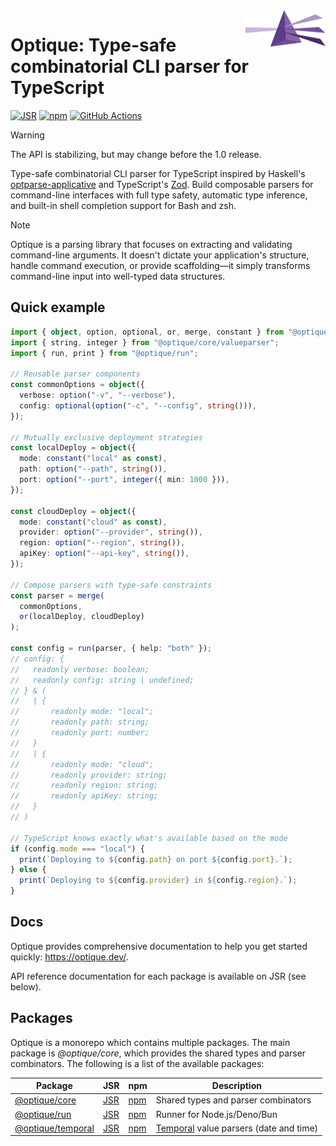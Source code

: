 <img src="docs/public/optique.svg" width="128" height="58" align="right">

Optique: Type-safe combinatorial CLI parser for TypeScript
==========================================================

[![JSR][JSR badge]][JSR]
[![npm][npm badge]][npm]
[![GitHub Actions][GitHub Actions badge]][GitHub Actions]

> [!WARNING]
> The API is stabilizing, but may change before the 1.0 release.

Type-safe combinatorial CLI parser for TypeScript inspired by Haskell's
[optparse-applicative] and TypeScript's [Zod]. Build composable parsers for
command-line interfaces with full type safety, automatic type inference, and
built-in shell completion support for Bash and zsh.

> [!NOTE]
> Optique is a parsing library that focuses on extracting and validating
> command-line arguments. It doesn't dictate your application's structure,
> handle command execution, or provide scaffolding—it simply transforms
> command-line input into well-typed data structures.

[JSR]: https://jsr.io/@optique
[JSR badge]: https://jsr.io/badges/@optique/core
[npm]: https://www.npmjs.com/package/@optique/core
[npm badge]: https://img.shields.io/npm/v/@optique/core?logo=npm
[GitHub Actions]: https://github.com/dahlia/optique/actions/workflows/main.yaml
[GitHub Actions badge]: https://github.com/dahlia/optique/actions/workflows/main.yaml/badge.svg
[optparse-applicative]: https://github.com/pcapriotti/optparse-applicative
[Zod]: https://zod.dev/


Quick example
-------------

~~~~ typescript
import { object, option, optional, or, merge, constant } from "@optique/core/parser";
import { string, integer } from "@optique/core/valueparser";
import { run, print } from "@optique/run";

// Reusable parser components
const commonOptions = object({
  verbose: option("-v", "--verbose"),
  config: optional(option("-c", "--config", string())),
});

// Mutually exclusive deployment strategies
const localDeploy = object({
  mode: constant("local" as const),
  path: option("--path", string()),
  port: option("--port", integer({ min: 1000 })),
});

const cloudDeploy = object({
  mode: constant("cloud" as const),
  provider: option("--provider", string()),
  region: option("--region", string()),
  apiKey: option("--api-key", string()),
});

// Compose parsers with type-safe constraints
const parser = merge(
  commonOptions,
  or(localDeploy, cloudDeploy)
);

const config = run(parser, { help: "both" });
// config: {
//   readonly verbose: boolean;
//   readonly config: string | undefined;
// } & (
//   | {
//       readonly mode: "local";
//       readonly path: string;
//       readonly port: number;
//   }
//   | {
//       readonly mode: "cloud";
//       readonly provider: string;
//       readonly region: string;
//       readonly apiKey: string;
//   }
// )

// TypeScript knows exactly what's available based on the mode
if (config.mode === "local") {
  print(`Deploying to ${config.path} on port ${config.port}.`);
} else {
  print(`Deploying to ${config.provider} in ${config.region}.`);
}
~~~~


Docs
----

Optique provides comprehensive documentation to help you get started quickly:
<https://optique.dev/>.

API reference documentation for each package is available on JSR (see below).


Packages
--------

Optique is a monorepo which contains multiple packages.  The main package is
*@optique/core*, which provides the shared types and parser combinators.
The following is a list of the available packages:

| Package                                  | JSR                          | npm                          | Description                              |
| ---------------------------------------- | ---------------------------- | ---------------------------- | ---------------------------------------- |
| [@optique/core](/packages/core/)         | [JSR][jsr:@optique/core]     | [npm][npm:@optique/core]     | Shared types and parser combinators      |
| [@optique/run](/packages/run/)           | [JSR][jsr:@optique/run]      | [npm][npm:@optique/run]      | Runner for Node.js/Deno/Bun              |
| [@optique/temporal](/packages/temporal/) | [JSR][jsr:@optique/temporal] | [npm][npm:@optique/temporal] | [Temporal] value parsers (date and time) |

[jsr:@optique/core]: https://jsr.io/@optique/core
[npm:@optique/core]: https://www.npmjs.com/package/@optique/core
[jsr:@optique/run]: https://jsr.io/@optique/run
[npm:@optique/run]: https://www.npmjs.com/package/@optique/run
[jsr:@optique/temporal]: https://jsr.io/@optique/temporal
[npm:@optique/temporal]: https://www.npmjs.com/package/@optique/temporal
[Temporal]: https://developer.mozilla.org/en-US/docs/Web/JavaScript/Reference/Global_Objects/Temporal
